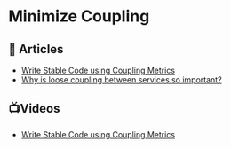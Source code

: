 # Minimize Coupling

## 📕 Articles
- [Write Stable Code using Coupling Metrics](https://codeopinion.com/write-stable-code-using-coupling-metrics/)
- [Why is loose coupling between services so important?](https://www.ben-morris.com/why-is-loose-coupling-between-services-so-important/) 

## 📺Videos
- [Write Stable Code using Coupling Metrics](https://www.youtube.com/watch?v=wRVbHDkOMSM&feature=emb_title)

